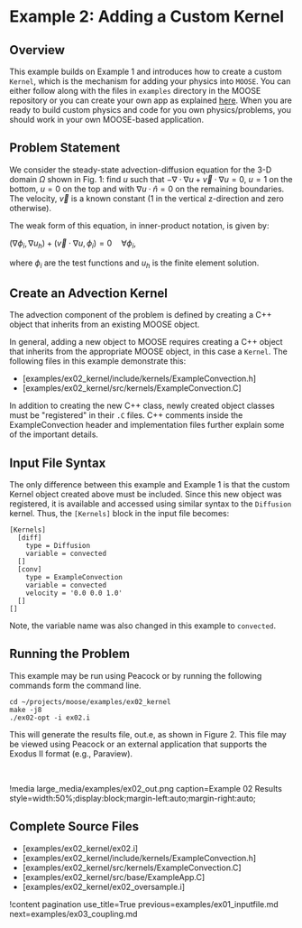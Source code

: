 # Example 2: Adding a Custom Kernel

## Overview

This example builds on Example 1 and introduces how to create a custom `Kernel`, which is the
mechanism for adding your physics into `MOOSE`.  You can either follow along with the files in
`examples` directory in the MOOSE repository or you can create your own app as explained
[here](getting_started/new_users.md#create-an-app). When you are ready to build custom physics and
code for you own physics/problems, you should work in your own MOOSE-based application.

## Problem Statement

We consider the steady-state advection-diffusion equation for the 3-D domain $\Omega$ shown in
Fig. 1: find $u$ such that $-\nabla \cdot \nabla u + \vec{v} \cdot \nabla u = 0$, $u=1$ on the
bottom, $u=0$ on the top and with $\nabla u \cdot \hat{n} = 0$ on the remaining boundaries. The
velocity, $\vec{v}$ is a known constant (1 in the vertical z-direction and zero otherwise).

The weak form of this equation, in inner-product notation, is given by:

$(\nabla \phi_i, \nabla u_h) + (\vec{v} \cdot \nabla u, \phi_i)= 0 \quad \forall  \phi_i$,

where $\phi_i$ are the test functions and $u_h$ is the finite element solution.

## Create an Advection Kernel

The advection component of the problem is defined by creating a C++ object that inherits from an
existing MOOSE object.

In general, adding a new object to MOOSE requires creating a C++ object that inherits from the
appropriate MOOSE object, in this case a `Kernel`. The following files in this example demonstrate
this:

- [examples/ex02_kernel/include/kernels/ExampleConvection.h]
- [examples/ex02_kernel/src/kernels/ExampleConvection.C]

In addition to creating the new C++ class, newly created object classes must be "registered" in
their `.C` files.  C++ comments inside the ExampleConvection header and implementation files
further explain some of the important details.

## Input File Syntax

The only difference between this example and Example 1 is that the custom Kernel object created
above must be included. Since this new object was registered, it is available and accessed using
similar syntax to the `Diffusion` kernel. Thus, the `[Kernels]` block in the input file becomes:

```puppet
[Kernels]
  [diff]
    type = Diffusion
    variable = convected
  []
  [conv]
    type = ExampleConvection
    variable = convected
    velocity = '0.0 0.0 1.0'
  []
[]
```

Note, the variable name was also changed in this example to `convected`.

## Running the Problem

This example may be run using Peacock or by running the following commands form the command line.

```
cd ~/projects/moose/examples/ex02_kernel
make -j8
./ex02-opt -i ex02.i
```

This will generate the results file, out.e, as shown in Figure 2. This file may be viewed using
Peacock or an external application that supports the Exodus II format (e.g., Paraview).

<br>

!media large_media/examples/ex02_out.png
       caption=Example 02 Results
       style=width:50%;display:block;margin-left:auto;margin-right:auto;


## Complete Source Files

- [examples/ex02_kernel/ex02.i]
- [examples/ex02_kernel/include/kernels/ExampleConvection.h]
- [examples/ex02_kernel/src/kernels/ExampleConvection.C]
- [examples/ex02_kernel/src/base/ExampleApp.C]
- [examples/ex02_kernel/ex02_oversample.i]

!content pagination use_title=True
                    previous=examples/ex01_inputfile.md
                    next=examples/ex03_coupling.md
